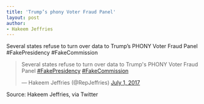 ```yaml
---
title: 'Trump’s phony Voter Fraud Panel'
layout: post
author:
- Hakeem Jeffries
---
```


Several states refuse to turn over data to Trump’s PHONY Voter Fraud Panel #FakePresidency #FakeCommission

<blockquote class="twitter-tweet"><p lang="en" dir="ltr">Several states refuse to turn over data to Trump&#39;s PHONY Voter Fraud Panel <a href="https://twitter.com/hashtag/FakePresidency?src=hash&amp;ref_src=twsrc%5Etfw">#FakePresidency</a> <a href="https://twitter.com/hashtag/FakeCommission?src=hash&amp;ref_src=twsrc%5Etfw">#FakeCommission</a></p>&mdash; Hakeem Jeffries (@RepJeffries) <a href="https://twitter.com/RepJeffries/status/881188670077849600?ref_src=twsrc%5Etfw">July 1, 2017</a></blockquote> <script async src="https://platform.twitter.com/widgets.js" charset="utf-8"></script>

Source: Hakeem Jeffries, via Twitter
